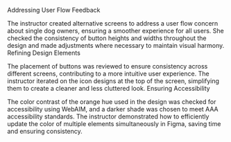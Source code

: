Addressing User Flow Feedback

The instructor created alternative screens to address a user flow concern about single dog owners, ensuring a smoother experience for all users.
She checked the consistency of button heights and widths throughout the design and made adjustments where necessary to maintain visual harmony.
Refining Design Elements

The placement of buttons was reviewed to ensure consistency across different screens, contributing to a more intuitive user experience.
The instructor iterated on the icon designs at the top of the screen, simplifying them to create a cleaner and less cluttered look.
Ensuring Accessibility

The color contrast of the orange hue used in the design was checked for accessibility using WebAIM, and a darker shade was chosen to meet AAA accessibility standards.
The instructor demonstrated how to efficiently update the color of multiple elements simultaneously in Figma, saving time and ensuring consistency.